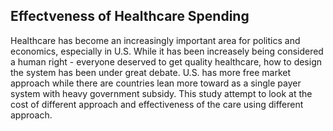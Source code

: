 ## Effectveness of Healthcare Spending

Healthcare has become an increasingly important area for politics and economics, especially in U.S. While it has been increasely being considered a human right - everyone deserved to get quality healthcare, how to design the system has been under great debate. U.S. has more free market approach while there are countries lean more toward as a single payer system with heavy government subsidy. This study attempt to look at the cost of different approach and effectiveness of the care using different approach.
